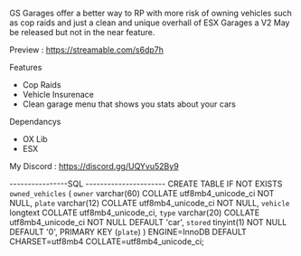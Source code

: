 GS Garages offer a better way to RP with more risk of owning vehicles such as cop raids and just a clean and unique overhall of ESX Garages a V2 May be released but not in the near feature. 

Preview : https://streamable.com/s6dp7h

Features
- Cop Raids
- Vehicle Insurenace 
- Clean garage menu that shows you stats about your cars 

Dependancys 
- OX Lib 
- ESX 

My Discord : https://discord.gg/UQYvu52By9

----------------SQL ----------------------
CREATE TABLE IF NOT EXISTS `owned_vehicles` (
  `owner` varchar(60) COLLATE utf8mb4_unicode_ci NOT NULL,
  `plate` varchar(12) COLLATE utf8mb4_unicode_ci NOT NULL,
  `vehicle` longtext COLLATE utf8mb4_unicode_ci,
  `type` varchar(20) COLLATE utf8mb4_unicode_ci NOT NULL DEFAULT 'car',
  `stored` tinyint(1) NOT NULL DEFAULT '0',
  PRIMARY KEY (`plate`)
) ENGINE=InnoDB DEFAULT CHARSET=utf8mb4 COLLATE=utf8mb4_unicode_ci;